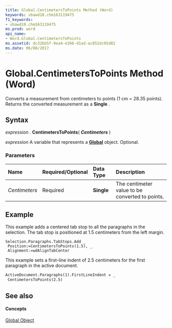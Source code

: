 ```yaml
---
title: Global.CentimetersToPoints Method (Word)
keywords: vbawd10.chm163119475
f1_keywords:
- vbawd10.chm163119475
ms.prod: word
api_name:
- Word.Global.CentimetersToPoints
ms.assetid: dc32bb5f-9ea4-e366-d1ad-ac852dc05d82
ms.date: 06/08/2017
---
```



# Global.CentimetersToPoints Method (Word)

Converts a measurement from centimeters to points (1 cm = 28.35 points). Returns the converted measurement as a  **Single** .


## Syntax

 _expression_ . **CentimetersToPoints**( **_Centimeters_** )

 _expression_ A variable that represents a **[Global](Word.Global.md)** object. Optional.


### Parameters



|**Name**|**Required/Optional**|**Data Type**|**Description**|
|:-----|:-----|:-----|:-----|
| _Centimeters_|Required| **Single**|The centimeter value to be converted to points.|

## Example

This example adds a centered tab stop to all the paragraphs in the selection. The tab stop is positioned at 1.5 centimeters from the left margin.


```
Selection.Paragraphs.TabStops.Add _ 
 Position:=CentimetersToPoints(1.5), _ 
 Alignment:=wdAlignTabCenter
```

This example sets a first-line indent of 2.5 centimeters for the first paragraph in the active document.




```vb
ActiveDocument.Paragraphs(1).FirstLineIndent = _ 
 CentimetersToPoints(2.5)
```


## See also


#### Concepts


[Global Object](Word.Global.md)

